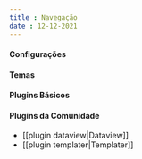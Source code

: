 ```yaml
---
title : Navegação
date : 12-12-2021
---
```


#### Configurações

#### Temas

#### Plugins Básicos

#### Plugins da Comunidade

- [[plugin dataview|Dataview]]
- [[plugin templater|Templater]]

